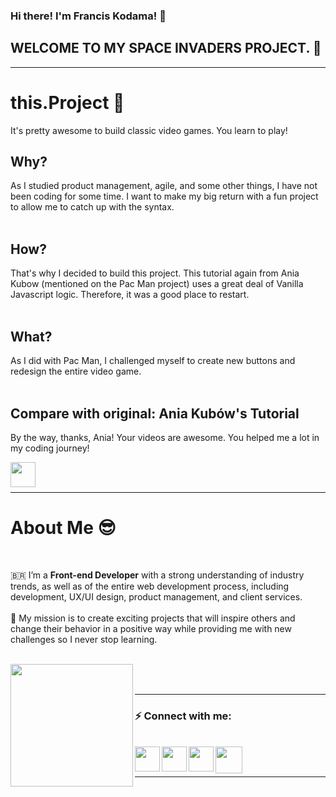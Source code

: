 ### Hi there! I'm Francis Kodama! 👋

## WELCOME TO MY SPACE INVADERS PROJECT. 👻

<hr />

# this.Project 📖

It's pretty awesome to build classic video games. You learn to play!

## Why?

As I studied product management, agile, and some other things, I have not been coding for some time. I want to make my big return with a fun project to allow me to catch up with the syntax.
</br>
</br>

## How?

That's why I decided to build this project. This tutorial again from Ania Kubow (mentioned on the Pac Man project) uses a great deal of Vanilla Javascript logic. Therefore, it was a good place to restart.
</br>
</br>

## What?

As I did with Pac Man, I challenged myself to create new buttons and redesign the entire video game.
</br>
</br>

## Compare with original: Ania Kubów's Tutorial

By the way, thanks, Ania! Your videos are awesome. You helped me a lot in my coding journey!

<a href="https://www.youtube.com/watch?v=3Nz4Yp7Y_uA" target="_blank">
<img align="left" width="40px" src="https://www.fkodama.com/_permanent-files/git/youtube.svg" />
</a>
</br>
</br>

<hr />

# About Me 😎

<br />

🇧🇷 I’m a **Front-end Developer** with a strong understanding of industry trends, as well as of the entire web development process, including development, UX/UI design, product management, and client services.
</br>
</br>
🚀 My mission is to create exciting projects that will inspire others and change their behavior in a positive way while providing me with new challenges so I never stop learning.
</br>
</br>

<a href="https://www.fkodama.com/" target="_blank">
<img align="left" width="196px" src="https://www.fkodama.com/_permanent-files/git/portfolio.svg"  />
</a>

</br>
</br>

<hr />

### ⚡ Connect with me:

<br />
<a href="https://www.fkodama.com/" target="_blank">
<img align="left" width="40px" src="https://www.fkodama.com/_permanent-files/git/website.svg"  />
</a>

<a href="https://www.linkedin.com/in/kodama/" target="_blank">
  <img align="left" width="40px" src="https://www.fkodama.com/_permanent-files/git/linkedin.svg"  />
</a>
<a href="https://www.instagram.com" target="_blank">
  <img align="left" width="40px" src="https://www.fkodama.com/_permanent-files/git/instagram.svg"  />
</a>
<a href="mailto:fk@fkodama.com">
  <img align="left" width="43px" src="https://www.fkodama.com/_permanent-files/git/email.svg" />
</a>

</br>
</br>

<hr />
